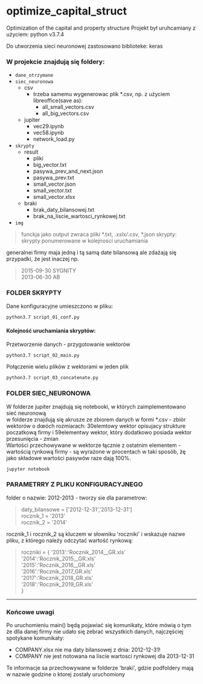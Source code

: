 # optimize_capital_struct

Optimization of the capital and property structure
Projekt był uruhcamiany z użyciem: python v3.7.4

Do utworzenia sieci neuronowej zastosowano biblioteke: keras

### W projekcie znajdują się foldery:
*  ```dane_otrzymane```
*  ```siec_neuronowa```
	*	csv
		* trzeba samemu wygenerowac plik *.csv, np. z użyciem libreoffice(save as): 
			* all_small_vectors.csv
			* all_big_vectors.csv
	* jupiter
		* vec29.ipynb
		* vec58.ipynb
		* network_load.py
*  ```skrypty ```
	* result
		* pliki
		* big_vector.txt
		* pasywa_prev_and_next.json
		* pasywa_prev.txt
		* small_vector.json
		* small_vector.txt
		* small_vector.xlsx
	* braki
		* brak_daty_bilansowej.txt
		* brak_na_liscie_wartosci_rynkowej.txt
*  ```img```
  
  

> funckja jako output zwraca pliki *.txt, *.xslx/*.csv, *.json
> skrypty: skrypty ponumerowane w kolejnosci uruchamiania

generalnei firmy maja jedną i tą samą date bilansową ale zdażają się przypadki, że jest inaczej np.
> 2015-09-30 SYGNITY\
>  2013-06-30 AB

  
### FOLDER SKRYPTY
Dane konfiguracyjne umieszczono w pliku:

```sh
python3.7 script_01_conf.py
```

#### Kolejność uruchamiania skryptów:
Przetworzenie danych - przygotowanie wektorów
```sh
python3.7 script_02_main.py
```
Połączenie wielu plików z wektorami w jeden plik
```sh
python3.7 script_03_concatenate.py 
```
### FOLDER SIEC_NEURONOWA
W folderze jupiter znajdują się notebooki, w których zaimplementowano sieć neuronową\
w folderze znajdują się akrusze ze zbiorem danych w formi *.csv - zbiór wektorów o dœóch rozmiarach: 30elemtowy wektor opisujacy strukture poczatkową firmy i 59elementwy wektor, który dodatkowo posiada wektor przesunięcia - zmian\
Wartości przechowywane w wektorze łącznie z ostatnim elementem - wartością rynkową firmy - są wyrażone w procentach w taki sposób, żę jako składowe wartości pasywów raze dają 100%. 

```sh
jupyter notebook
```

### PARAMETRRY Z PLIKU KONFIGURACYJNEGO
folder o nazwie: 2012-2013 - tworzy sie dla parametrow:
> daty_bilansowe = ['2012-12-31','2013-12-31']\
> rocznik_1 = '2013'\
> rocznik_2 = '2014'

rocznik_1 i rocznik_2 są kluczem w słowniku 'roczniki' i wskazuje nazwe pliku, z którego należy odczytać wartość rynkową:

> roczniki = {
> '2013':'Rocznik_2014__GR.xls'\
> '2014':'Rocznik_2015__GR.xls'\
> '2015':'Rocznik_2016__GR.xls'\
> '2016':'Rocznik_2017_GR.xls'\
> '2017':'Rocznik_2018_GR.xls'\
> '2018':'Rocznik_2019_GR.xls'\
> }

****************
### Końcowe uwagi
Po uruchomieniu main() będą pojawiać się komunikaty, które mówią o tym że dlla danej firmy nie udało się zebrać wszystkich danych, najczęściej spotykane komunikaty:
* COMPANY.xlsx    nie ma daty bilansowej z dnia:  2012-12-31!
* COMPANY nie jest notowana na liscie wartosci rynkowej dla 2013-12-31

Te informacje sa przechowywane w  folderze 'braki', gdzie podfoldery mają w nazwie godzine o ktorej zostały uruchomiony

